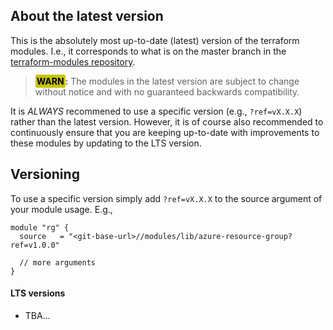 ## About the latest version

This is the absolutely most up-to-date (latest) version of the terraform modules. I.e., it corresponds to what is on the master branch in the [terraform-modules repository](https://github.com/tomaswalander/terraform-modules). 

> **<span style="background-color: #c7c400; border-radius: 3px; color: black; padding:2px;">WARN</span>:** The modules in the latest version are subject to change without notice and with no guaranteed backwards compatibility.

It is _ALWAYS_ recommened to use a specific version (e.g., `?ref=vX.X.X`) rather than the latest version. However, it is of course also recommended to continuously ensure that you are keeping up-to-date with improvements to these modules by updating to the LTS version. 

## Versioning

To use a specific version simply add `?ref=vX.X.X` to the source argument of your module usage. E.g., 

```
module "rg" {
  source   = "<git-base-url>//modules/lib/azure-resource-group?ref=v1.0.0"

  // more arguments
}
```

#### LTS versions

- TBA...
